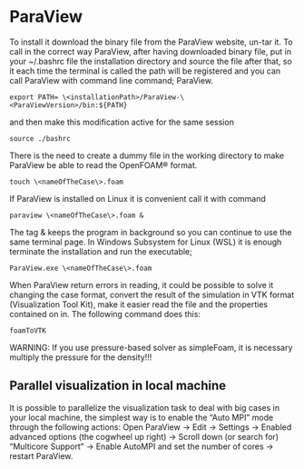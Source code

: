 # ParaView

To install it download the binary file from the ParaView website, un-tar
it. To call in the correct way ParaView, after having downloaded binary
file, put in your \~/.bashrc file the installation directory and source
the file after that, so it each time the terminal is called the path
will be registered and you can call ParaView with command line command;
ParaView.

```console
export PATH= \<installationPath>/ParaView-\<ParaViewVersion>/bin:${PATH}
```
and then make this modification active for the same session
```console
source ./bashrc
```
There is the need to create a dummy file in the working directory to
make ParaView be able to read the OpenFOAM® format.

```console
touch \<nameOfTheCase\>.foam
```
If ParaView is installed on Linux it is convenient call it with command

```console
paraview \<nameOfTheCase\>.foam &
```

The tag & keeps the program in background so you can continue to use the
same terminal page. In Windows Subsystem for Linux (WSL) it is enough
terminate the installation and run the executable;

```console
ParaView.exe \<nameOfTheCase\>.foam
```
When ParaView return errors in reading, it could be possible to solve it
changing the case format, convert the result of the simulation in VTK
format (Visualization Tool Kit), make it easier read the file and the
properties contained on in. The following command does this:

```console
foamToVTK
```

WARNING: If you use pressure-based solver as simpleFoam, it is
necessary multiply the pressure for the density\!\!\!

## Parallel visualization in local machine 

It is possible to parallelize the visualization task to deal with big
cases in your local machine, the simplest way is to enable the “Auto
MPI” mode through the following actions: 
Open ParaView → Edit → Settings → Enabled advanced options (the cogwheel up right) → Scroll
down (or search for) “Multicore Support” → Enable AutoMPI and set the
number of cores → restart ParaView.